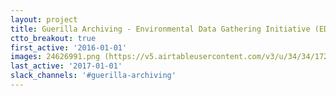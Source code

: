 ```yaml
---
layout: project
title: Guerilla Archiving - Environmental Data Gathering Initiative (EDGI)
ctto_breakout: true
first_active: '2016-01-01'
images: 24626991.png (https://v5.airtableusercontent.com/v3/u/34/34/1729980000000/6Wbj1A35AOfavRg0U2Husw/zwF4jgCre-vRP6tT1aSzboTYKwXEvVNTJfpwTzc5IMboE8VPGtjhCA48rHcDB8eEqr7Vvxyh4pL8If09VgQDaE7kD3btSZIZbwA5Yb5e1pOVFxhj3cwq13iQQomK6FxtEQtB-531BDdEXn5AmCaqpeE6baqKOgxRkOVYP87343A/sGYg1fI0uL8ceySE1uy2cu57id_FJAtFVMqS4AGUxtg)
last_active: '2017-01-01'
slack_channels: '#guerilla-archiving'
---
```


